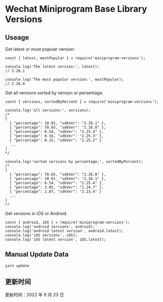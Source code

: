 
# Wechat Miniprogram Base Library Versions

## Useage

Get latest or most popular version:

```;
const { latest, mostPopular } = require('miniprogram-versions');

console.log('The latest version:', latest);
// 2.26.1

console.log('The most popular version:', mostPopular);
// 2.26.0

```

Get all versions sorted by version or persentage.

```
const { versions, sortedByPercent } = require('miniprogram-versions');

console.log('all versions:', versions);
/*
[
  { "percentage": 10.91, "sdkVer": "2.26.1" },
  { "percentage": 70.65, "sdkVer": "2.26.0" },
  { "percentage": 6.54, "sdkVer": "2.25.4" },
  { "percentage": 0.16, "sdkVer": "2.25.3" },
  { "percentage": 0.15, "sdkVer": "2.25.2" }
  ...
]
*/

console.log('sorted versions by persentage:', sortedByPercent);
/*
[
  { "percentage": 70.65, "sdkVer": "2.26.0" },
  { "percentage": 10.91, "sdkVer": "2.26.1" },
  { "percentage": 6.54, "sdkVer": "2.25.4" },
  { "percentage": 3.05, "sdkVer": "2.24.7" },
  { "percentage": 2.07, "sdkVer": "2.23.4" }
  ...
]
*/
```

Get versions in iOS or Android.

```
const { android, iOS } = require('miniprogram-versions');
console.log('android versions', android);
console.log('android latest version', android.latest);
console.log('iOS versions', iOS);
console.log('iOS latest version', iOS.latest);
```

## Manual Update Data

```
yarn update
```

## 更新时间

更新时间：2022 年 9 月 23 日
